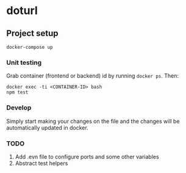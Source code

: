 # doturl

## Project setup
```
docker-compose up
```

### Unit testing
Grab container (frontend or backend) id by running `docker ps`. Then:
```
docker exec -ti <CONTAINER-ID> bash
npm test
```

### Develop
Simply start making your changes on the file and the changes will be automatically updated in docker. 


### TODO
1. Add .evn file to configure ports and some other variables
2. Abstract test helpers
